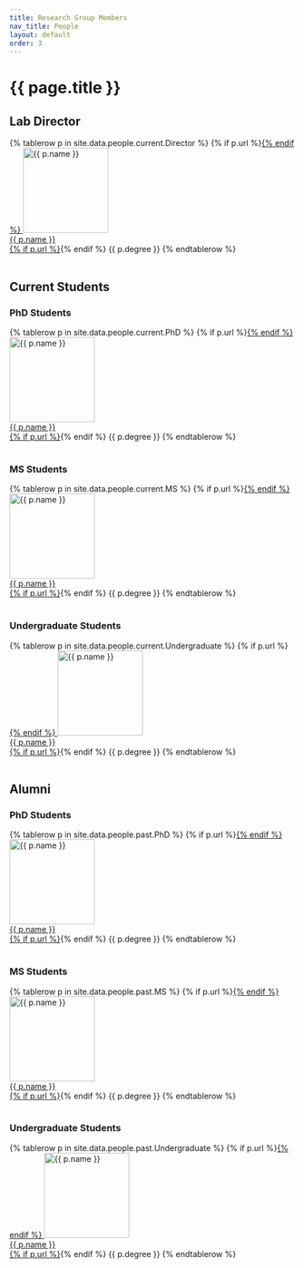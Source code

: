 ```yaml
---
title: Research Group Members
nav_title: People
layout: default
order: 3
---
```


# {{ page.title }}

## Lab Director
<table>
{% tablerow p in site.data.people.current.Director %}
{% if p.url %}<a href="{{ p.url }}">{% endif %}
<img src="{{ p.pic }}" alt="{{ p.name }}" title="{{ p.name }}" width="150" /><br />
{{ p.name }}<br />
{% if p.url %}</a>{% endif %}
{{ p.degree }}
{% endtablerow %}
</table>


## Current Students

### PhD Students
<table>
{% tablerow p in site.data.people.current.PhD %}
{% if p.url %}<a href="{{ p.url }}">{% endif %}
<img src="{{ p.pic }}" alt="{{ p.name }}" title="{{ p.name }}" width="150" /><br />
{{ p.name }}<br />
{% if p.url %}</a>{% endif %}
{{ p.degree }}
{% endtablerow %}
</table>

### MS Students
<table>
{% tablerow p in site.data.people.current.MS %}
{% if p.url %}<a href="{{ p.url }}">{% endif %}
<img src="{{ p.pic }}" alt="{{ p.name }}" title="{{ p.name }}" width="150" /><br />
{{ p.name }}<br />
{% if p.url %}</a>{% endif %}
{{ p.degree }}
{% endtablerow %}
</table>

### Undergraduate Students

<table>

{% tablerow p in site.data.people.current.Undergraduate %}
{% if p.url %}<a href="{{ p.url }}">{% endif %}
<img src="{{ p.pic }}" alt="{{ p.name }}" title="{{ p.name }}" width="150" /><br />
{{ p.name }}<br />
{% if p.url %}</a>{% endif %}
{{ p.degree }}
{% endtablerow %}
</table>

## Alumni

### PhD Students
<table>
{% tablerow p in site.data.people.past.PhD %}
{% if p.url %}<a href="{{ p.url }}">{% endif %}
<img src="{{ p.pic }}" alt="{{ p.name }}" title="{{ p.name }}" width="150" /><br />
{{ p.name }}<br />
{% if p.url %}</a>{% endif %}
{{ p.degree }}
{% endtablerow %}
</table>

### MS Students
<table>
{% tablerow p in site.data.people.past.MS %}
{% if p.url %}<a href="{{ p.url }}">{% endif %}
<img src="{{ p.pic }}" alt="{{ p.name }}" title="{{ p.name }}" width="150" /><br />
{{ p.name }}<br />
{% if p.url %}</a>{% endif %}
{{ p.degree }}
{% endtablerow %}
</table>

### Undergraduate Students

<table>

{% tablerow p in site.data.people.past.Undergraduate %}
{% if p.url %}<a href="{{ p.url }}">{% endif %}
<img src="{{ p.pic }}" alt="{{ p.name }}" title="{{ p.name }}" width="150" /><br />
{{ p.name }}<br />
{% if p.url %}</a>{% endif %}
{{ p.degree }}
{% endtablerow %}

</table>

